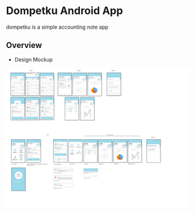 # Dompetku Android App

dompetku is a simple accounting note app

## Overview


* Design Mockup

![GitHub Logo](/design/app.png) 



